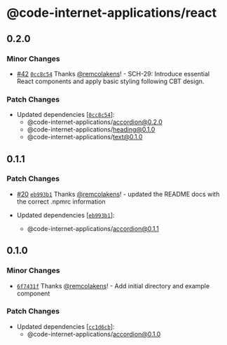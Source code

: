 # @code-internet-applications/react

## 0.2.0

### Minor Changes

- [#42](https://github.com/code-internet-applications/cbt-hydrogen/pull/42)
  [`0cc8c54`](https://github.com/code-internet-applications/cbt-hydrogen/commit/0cc8c54ae980b2d14650f6f179090828ecd7876a)
  Thanks [@remcolakens](https://github.com/remcolakens)! - SCH-29: Introduce
  essential React components and apply basic styling following CBT design.

### Patch Changes

- Updated dependencies
  [[`0cc8c54`](https://github.com/code-internet-applications/cbt-hydrogen/commit/0cc8c54ae980b2d14650f6f179090828ecd7876a)]:
  - @code-internet-applications/accordion@0.2.0
  - @code-internet-applications/heading@0.1.0
  - @code-internet-applications/text@0.1.0

## 0.1.1

### Patch Changes

- [#20](https://github.com/code-internet-applications/cbt-hydrogen/pull/20)
  [`eb993b1`](https://github.com/code-internet-applications/cbt-hydrogen/commit/eb993b116ef734fed100fcce9094eb9d7965d528)
  Thanks [@remcolakens](https://github.com/remcolakens)! - updated the README
  docs with the correct .npmrc information

- Updated dependencies
  [[`eb993b1`](https://github.com/code-internet-applications/cbt-hydrogen/commit/eb993b116ef734fed100fcce9094eb9d7965d528)]:
  - @code-internet-applications/accordion@0.1.1

## 0.1.0

### Minor Changes

- [`6f7431f`](https://github.com/code-internet-applications/cbt-hydrogen/commit/6f7431f9164768b752f40038db616ecff6f6e9c4)
  Thanks [@remcolakens](https://github.com/remcolakens)! - Add initial directory
  and example component

### Patch Changes

- Updated dependencies
  [[`cc1d6cb`](https://github.com/code-internet-applications/cbt-hydrogen/commit/cc1d6cb115d1b4d95eff3ead54ba8d3d621e9597)]:
  - @code-internet-applications/accordion@0.1.0

